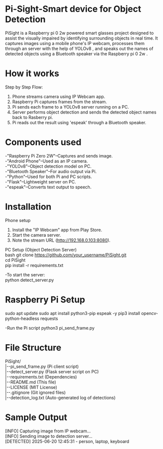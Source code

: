# Pi-Sight-Smart device for Object Detection
PiSight is a Raspberry pi 0 2w powered smart glasses project designed to assist the visually impaired by identifying surrounding objects in real time. It captures images using a mobile phone's IP webcam, processes them through an server with the help of YOLOv8 , and speaks out the names of detected objects using a Bluetooth speaker via the Raspberry pi 0 2w .

# How it works
Step by Step Flow:
1. Phone streams camera using IP Webcam app.
2. Raspberry Pi captures frames from the stream.
3. Pi sends each frame to a YOLOv8 server running on a PC.
4. Server performs object detection and sends the detected object names back to Rasberry pi.
5. Pi reads out the result using 'espeak' through a Bluetooth speaker.

# Components used
-"Raspberry Pi Zero 2W"–Captures and sends image.  
-"Android Phone"–Used as an IP camera.  
-"YOLOv8"–Object detection model on PC.  
-"Bluetooth Speaker"–For audio output via Pi.  
-"Python"–Used for both Pi and PC scripts.  
-"Flask"–Lightweight server on PC.  
-"espeak"–Converts text output to speech.  

# Installation

Phone setup  
1. Install the "IP Webcam" app from Play Store.  
2. Start the camera server.  
3. Note the stream URL (http://192.168.0.103:8080).

PC Setup (Object Detection Server)  
bash
git clone https://github.com/your_username/PiSight.git  
cd PiSight  
pip install -r requirements.txt    

-To start the server:  
python detect_server.py  

#  Raspberry Pi Setup
sudo apt update
sudo apt install python3-pip espeak -y
pip3 install opencv-python-headless requests

-Run the Pi script
python3 pi_send_frame.py

# File Structure
PiSight/  
|--pi_send_frame.py  (Pi client script)  
|--detect_server.py  (Flask server script on PC)  
|--requirements.txt  (Dependencies)  
|--README.md         (This file)  
|--LICENSE           (MIT License)  
|--.gitignore        (Git ignored files)  
|--detection_log.txt (Auto-generated log of detections)  

# Sample Output
[INFO] Capturing image from IP webcam...  
[INFO] Sending image to detection server...  
[DETECTED] 2025-06-20 12:45:31 - person, laptop, keyboard  

